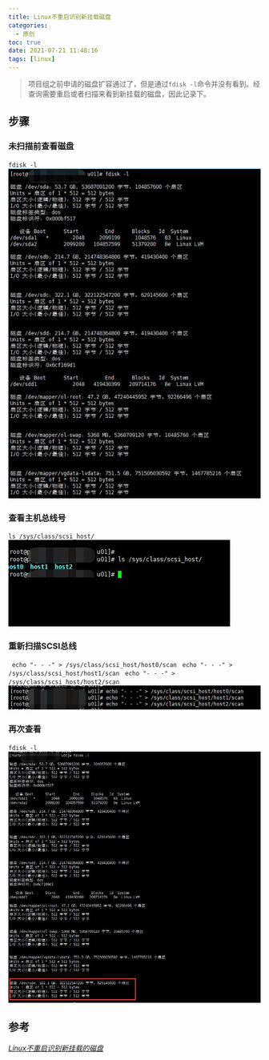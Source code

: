 ```yaml
---
title: Linux不重启识别新挂载磁盘
categories:
  - 原创
toc: true
date: 2021-07-21 11:48:16
tags: [linux]
---
```

> 项目组之前申请的磁盘扩容通过了，但是通过`fdisk -l`命令并没有看到。经查询需要重启或者扫描来看到新挂载的磁盘，因此记录下。  
<!-- more -->

## 步骤
### 未扫描前查看磁盘 
`fdisk -l`
![未扫描前](/img/blog/20210721-1-未扫描前.jpg)
### 查看主机总线号 
`ls /sys/class/scsi_host/`
![查看磁盘](/img/blog/20210721-2-查看磁盘.jpg)
### 重新扫描SCSI总线
` echo "- - -" > /sys/class/scsi_host/host0/scan`
` echo "- - -" > /sys/class/scsi_host/host1/scan`
` echo "- - -" > /sys/class/scsi_host/host2/scan`
![扫描磁盘](/img/blog/20210721-3-扫描磁盘.jpg)
### 再次查看 
`fdisk -l`
![重新查看新挂载磁盘](/img/blog/20210721-4-重新查看新挂载磁盘.jpg)

## 参考
[*Linux不重启识别新挂载的磁盘*](https://www.huaweicloud.com/articles/80e51c71718a7d2e19bcf320a11fd1ae.html)
